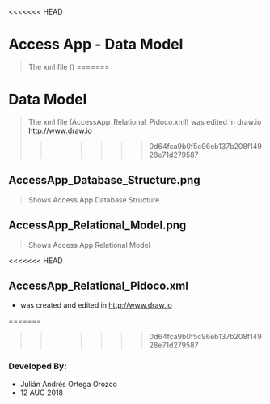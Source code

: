 <<<<<<< HEAD
# Access App - Data Model
>The xml file () 
=======
# Data Model
>The xml file (AccessApp_Relational_Pidoco.xml) was edited in draw.io
>http://www.draw.io
>>>>>>> 0d64fca9b0f5c96eb137b208f14928e71d279587


## AccessApp_Database_Structure.png
>Shows Access App Database Structure

## AccessApp_Relational_Model.png
>Shows Access App Relational Model

<<<<<<< HEAD
## AccessApp_Relational_Pidoco.xml
* was created and edited in http://www.draw.io

=======
>>>>>>> 0d64fca9b0f5c96eb137b208f14928e71d279587
### Developed By:
* Julián Andrés Ortega Orozco
* 12 AUG 2018